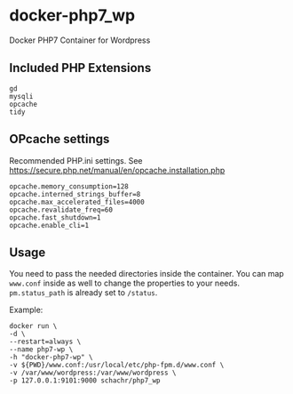 # docker-php7_wp
Docker PHP7 Container for Wordpress

## Included PHP Extensions

    gd 
    mysqli 
    opcache 
    tidy

## OPcache settings
Recommended PHP.ini settings. See https://secure.php.net/manual/en/opcache.installation.php

    opcache.memory_consumption=128
    opcache.interned_strings_buffer=8
    opcache.max_accelerated_files=4000
    opcache.revalidate_freq=60
    opcache.fast_shutdown=1
    opcache.enable_cli=1


## Usage
You need to pass the needed directories inside the container. You can map `www.conf` inside as well to change the properties to your needs. `pm.status_path` is already set to `/status`.

Example:

    docker run \
    -d \
    --restart=always \
    --name php7-wp \
    -h "docker-php7-wp" \
    -v ${PWD}/www.conf:/usr/local/etc/php-fpm.d/www.conf \
    -v /var/www/wordpress:/var/www/wordpress \
    -p 127.0.0.1:9101:9000 schachr/php7_wp
